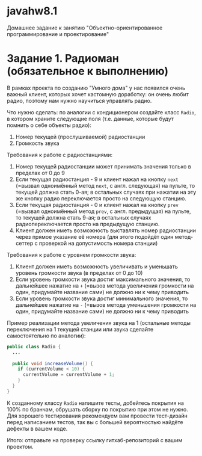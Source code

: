 # javahw8.1
Домашнее задание к занятию "Объектно-ориентированное программирование и проектирование"
# Задание 1. Радиоман (обязательное к выполнению)

В рамках проекта по созданию "Умного дома" у нас появился очень важный клиент, которых хочет кастомную доработку: он очень любит радио, поэтому нам нужно научиться управлять радио.

Что нужно сделать: по аналогии с кондиционером создайте класс `Radio`, в котором храните следующие поля (т.е. данные, которые будут помнить о себе объекты радио):
1. Номер текущей (прослушиваемой) радиостанции
1. Громкость звука

Требования к работе с радиостанциями:
1. Номер текущей радиостанции может принимать значения только в пределах от 0 до 9
1. Если текущая радиостанция - 9 и клиент нажал на кнопку `next` (=вызвал одноимённый метод `next`, с англ. следующая) на пульте, то текущей должна стать 0-ая; в остальных случаях при нажатии на эту же кнопку радио переключается просто на следующую станцию.
1. Если текущая радиостанция - 0 и клиент нажал на кнопку `prev` (=вызвал одноимённый метод `prev`, с англ. предыдущая) на пульте, то текущей должна стать 9-ая; в остальных случаях радиопереключается просто на предыдущую станцию.
1. Клиент должен иметь возможность выставлять номер радиостанции через прямое указание её номера (для этого подойдёт один метод-сеттер с проверкой на допустимость номера станции)

Требования к работе с уровнем громкости звука:
1. Клиент должен иметь возможность увеличивать и уменьшать уровень громкости звука (в пределах от 0 до 10)
1. Если уровень громкости звука достиг максимального значения, то дальнейшее нажатие на `+` (=вызов метода увеличения громкости на один, придумайте название сами) не должно ни к чему приводить
1. Если уровень громкости звука достиг минимального значения, то дальнейшее нажатие на `-` (=вызов метода уменьшения громкости на один, придумайте название сами) не должно ни к чему приводить

Пример реализации метода увеличения звука на 1 (остальные методы переключения на 1 текущей станции или звука сделайте самостоятельно по аналогии):
```java
public class Radio {
  ...
  
  public void increaseVolume() {
    if (currentVolume < 10) {
      currentVolume = currentVolume + 1;
    }
  }
}
```

К созданному классу `Radio` напишите тесты, добейтесь покрытия на 100% по бранчам, обрушать сборку по покрытию при этом не нужно. Для хорошего тестирования рекомендуем вам провести тест-дизайн перед написанием тестов, так вы с большей вероятностью найдёте дефекты в вашем коде.
                           
Итого: отправьте на проверку ссылку гитхаб-репозиторий с вашим проектом.

